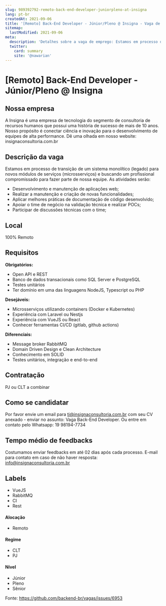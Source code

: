 ```yaml
---
slug: 989392792-remoto-back-end-developer-juniorpleno-at-insigna
lang: pt-br
createdAt: 2021-09-06
title: '[Remoto] Back-End Developer - Júnior/Pleno @ Insigna - Vaga de Emprego'
sitemap:
  lastModified: 2021-09-06
meta:
  description: 'Detalhes sobre a vaga de emprego: Estamos em processo de transição de um sistema monolítico (legado) para novos módulos de serviços (microsserviços) e buscando um profissional compromissado para fazer parte de nossa equipe. As atividades serão: - Desenvolvimento e manutenção de aplicações web; - Realizar a manutenção e criação de novas funcionalidades; - Aplicar melhores práticas de documentação de código desenvolvido; - Apoiar o time de negócio na validação técnica e realizar POCs; - Participar de discussões técnicas com o time;'
  twitter:
    card: summary
    site: '@nawarian'
---
```


# [Remoto] Back-End Developer - Júnior/Pleno @ Insigna

## Nossa empresa

A Insigna é uma empresa de tecnologia do segmento de consultoria de recursos humanos que possui uma história de sucesso de mais de 10 anos. Nosso propósito é conectar ciência e inovação para o desenvolvimento de equipes de alta performance. Dê uma olhada em nosso website: insignaconsultoria.com.br 

## Descrição da vaga

Estamos em processo de transição de um sistema monolítico (legado) para novos módulos de serviços (microsserviços) e buscando um profissional compromissado para fazer parte de nossa equipe. As atividades serão:
- Desenvolvimento e manutenção de aplicações web;
- Realizar a manutenção e criação de novas funcionalidades;
- Aplicar melhores práticas de documentação de código desenvolvido;
- Apoiar o time de negócio na validação técnica e realizar POCs;
- Participar de discussões técnicas com o time;

## Local

100% Remoto

## Requisitos

**Obrigatórios:**
- Open API e REST
- Banco de dados transacionais como SQL Server e PostgreSQL
- Testes unitários
- Ter domínio em uma das linguagens NodeJS, Typescript ou PHP

**Desejáveis:**
- Microsserviços utilizando containers (Docker e Kubernetes)
- Experiência com Laravel ou Nestjs
- Experiência com VueJS ou React
- Conhecer ferramentas CI/CD (gitlab, github actions)

**Diferenciais:**
- Message broker RabbitMQ
- Domain Driven Design e Clean Architecture
- Conhecimento em SOLID
- Testes unitários, integração e end-to-end

## Contratação

PJ ou CLT a combinar

## Como se candidatar

Por favor envie um email para ti@insignaconsultoria.com.br com seu CV anexado - enviar no assunto: Vaga Back-End Developer. Ou entre em contato pelo Whatsapp: 19 98194-7734

## Tempo médio de feedbacks

Costumamos enviar feedbacks em até 02 dias após cada processo.
E-mail para contato em caso de não haver resposta: info@insignaconsultoria.com.br

## Labels
- VueJS
- RabbitMQ
- CI
- Rest

#### Alocação
- Remoto

#### Regime
- CLT
- PJ

#### Nível
- Júnior
- Pleno
- Sênior



Fonte: https://github.com/backend-br/vagas/issues/6953